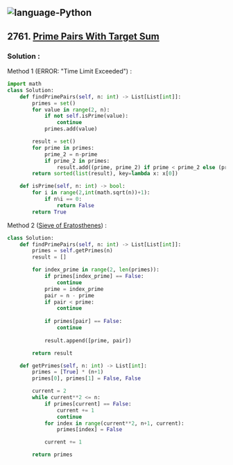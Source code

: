 ![language-Python](https://img.shields.io/badge/%20-Python-ffd43b?style=for-the-badge&logo=PYTHON)
---

## 2761. [Prime Pairs With Target Sum](https://leetcode.com/problems/prime-pairs-with-target-sum)

### Solution :

Method 1 (ERROR: "Time Limit Exceeded") :
```python
import math
class Solution:
    def findPrimePairs(self, n: int) -> List[List[int]]:
        primes = set()
        for value in range(2, n):
            if not self.isPrime(value):
                continue
            primes.add(value)

        result = set()
        for prime in primes:
            prime_2 = n-prime
            if prime_2 in primes:
                result.add((prime, prime_2) if prime < prime_2 else (prime_2, prime))
        return sorted(list(result), key=lambda x: x[0])

    def isPrime(self, n: int) -> bool:
        for i in range(2,int(math.sqrt(n))+1):
            if n%i == 0:
                return False
        return True
```

Method 2 ([Sieve of Eratosthenes](https://www.topcoder.com/thrive/articles/sieve-of-eratosthenes-algorithm)) :
```python
class Solution:
    def findPrimePairs(self, n: int) -> List[List[int]]:
        primes = self.getPrimes(n)
        result = []

        for index_prime in range(2, len(primes)):
            if primes[index_prime] == False:
                continue
            prime = index_prime
            pair = n - prime
            if pair < prime:
                continue
            
            if primes[pair] == False:
                continue
            
            result.append([prime, pair])

        return result

    def getPrimes(self, n: int) -> List[int]:
        primes = [True] * (n+1)
        primes[0], primes[1] = False, False

        current = 2
        while current**2 <= n:
            if primes[current] == False:
                current += 1
                continue
            for index in range(current**2, n+1, current):
                primes[index] = False

            current += 1

        return primes
```
